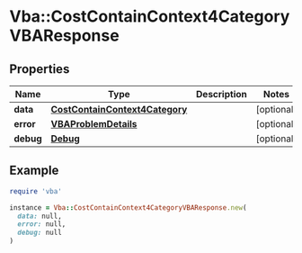 # Vba::CostContainContext4CategoryVBAResponse

## Properties

| Name | Type | Description | Notes |
| ---- | ---- | ----------- | ----- |
| **data** | [**CostContainContext4Category**](CostContainContext4Category.md) |  | [optional] |
| **error** | [**VBAProblemDetails**](VBAProblemDetails.md) |  | [optional] |
| **debug** | [**Debug**](Debug.md) |  | [optional] |

## Example

```ruby
require 'vba'

instance = Vba::CostContainContext4CategoryVBAResponse.new(
  data: null,
  error: null,
  debug: null
)
```

